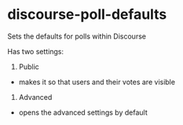 # discourse-poll-defaults
Sets the defaults for polls within Discourse

Has two settings:
1. Public
  - makes it so that users and their votes are visible  
1. Advanced
  - opens the advanced settings by default

